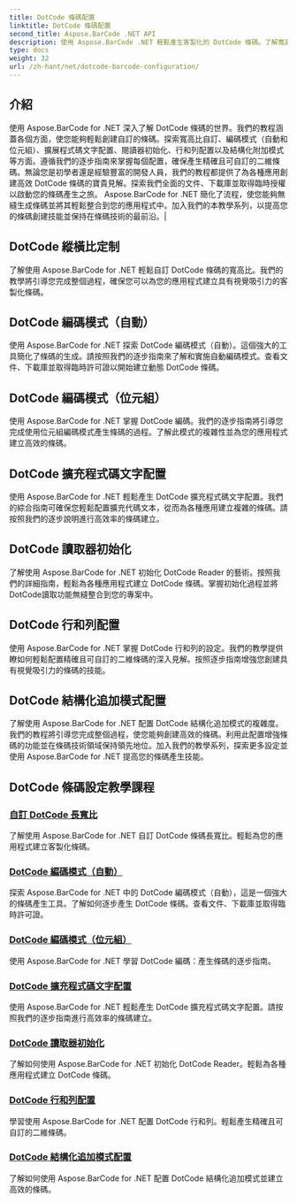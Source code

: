 ```yaml
---
title: DotCode 條碼配置
linktitle: DotCode 條碼配置
second_title: Aspose.BarCode .NET API
description: 使用 Aspose.BarCode .NET 輕鬆產生客製化的 DotCode 條碼。了解寬高比、編碼模式、擴展代碼文字和閱讀器初始化。
type: docs
weight: 32
url: /zh-hant/net/dotcode-barcode-configuration/
---
```


## 介紹
使用 Aspose.BarCode for .NET 深入了解 DotCode 條碼的世界。我們的教程涵蓋各個方面，使您能夠輕鬆創建自訂的條碼。探索寬高比自訂、編碼模式（自動和位元組）、擴展程式碼文字配置、閱讀器初始化、行和列配置以及結構化附加模式等方面。遵循我們的逐步指南來掌握每個配置，確保產生精確且可自訂的二維條碼。無論您是初學者還是經驗豐富的開發人員，我們的教程都提供了為各種應用創建高效 DotCode 條碼的寶貴見解。探索我們全面的文件、下載庫並取得臨時授權以啟動您的條碼產生之旅。 Aspose.BarCode for .NET 簡化了流程，使您能夠無縫生成條碼並將其輕鬆整合到您的應用程式中。加入我們的本教學系列，以提高您的條碼創建技能並保持在條碼技術的最前沿。|

## DotCode 縱橫比定制
了解使用 Aspose.BarCode for .NET 輕鬆自訂 DotCode 條碼的寬高比。我們的教學將引導您完成整個過程，確保您可以為您的應用程式建立具有視覺吸引力的客製化條碼。

## DotCode 編碼模式（自動）
使用 Aspose.BarCode for .NET 探索 DotCode 編碼模式（自動）。這個強大的工具簡化了條碼的生成。請按照我們的逐步指南來了解和實施自動編碼模式。查看文件、下載庫並取得臨時許可證以開始建立動態 DotCode 條碼。

## DotCode 編碼模式（位元組）
使用 Aspose.BarCode for .NET 掌握 DotCode 編碼。我們的逐步指南將引導您完成使用位元組編碼模式產生條碼的過程。了解此模式的複雜性並為您的應用程式建立高效的條碼。

## DotCode 擴充程式碼文字配置
使用 Aspose.BarCode for .NET 輕鬆產生 DotCode 擴充程式碼文字配置。我們的綜合指南可確保您輕鬆配置擴充代碼文本，從而為各種應用建立複雜的條碼。請按照我們的逐步說明進行高效率的條碼建立。

## DotCode 讀取器初始化
了解使用 Aspose.BarCode for .NET 初始化 DotCode Reader 的藝術。按照我們的詳細指南，輕鬆為各種應用程式建立 DotCode 條碼。掌握初始化過程並將DotCode讀取功能無縫整合到您的專案中。

## DotCode 行和列配置
使用 Aspose.BarCode for .NET 掌握 DotCode 行和列的設定。我們的教學提供瞭如何輕鬆配置精確且可自訂的二維條碼的深入見解。按照逐步指南增強您創建具有視覺吸引力的條碼的技能。

## DotCode 結構化追加模式配置

了解使用 Aspose.BarCode for .NET 配置 DotCode 結構化追加模式的複雜度。我們的教程將引導您完成整個過程，使您能夠創建高效的條碼。利用此配置增強條碼的功能並在條碼技術領域保持領先地位。加入我們的教學系列，探索更多設定並使用 Aspose.BarCode for .NET 提高您的條碼產生技能。

## DotCode 條碼設定教學課程
### [自訂 DotCode 長寬比](./dotcode-aspect-ratio-customization/)
了解使用 Aspose.BarCode for .NET 自訂 DotCode 條碼長寬比。輕鬆為您的應用程式建立客製化條碼。
### [DotCode 編碼模式（自動）](./dotcode-encoding-mode-auto/)
探索 Aspose.BarCode for .NET 中的 DotCode 編碼模式（自動），這是一個強大的條碼產生工具。了解如何逐步產生 DotCode 條碼。查看文件、下載庫並取得臨時許可證。
### [DotCode 編碼模式（位元組）](./dotcode-encoding-mode-bytes/)
使用 Aspose.BarCode for .NET 學習 DotCode 編碼：產生條碼的逐步指南。
### [DotCode 擴充程式碼文字配置](./dotcode-extended-code-text-configuration/)
使用 Aspose.BarCode for .NET 輕鬆產生 DotCode 擴充程式碼文字配置。請按照我們的逐步指南進行高效率的條碼建立。
### [DotCode 讀取器初始化](./dotcode-reader-initialization/)
了解如何使用 Aspose.BarCode for .NET 初始化 DotCode Reader。輕鬆為各種應用程式建立 DotCode 條碼。
### [DotCode 行和列配置](./dotcode-rows-columns-configuration/)
學習使用 Aspose.BarCode for .NET 配置 DotCode 行和列。輕鬆產生精確且可自訂的二維條碼。
### [DotCode 結構化追加模式配置](./dotcode-structured-append-mode-configuration/)
了解如何使用 Aspose.BarCode for .NET 配置 DotCode 結構化追加模式並建立高效的條碼。
